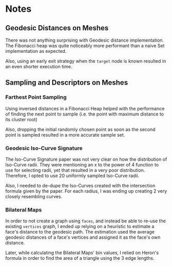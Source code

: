# Notes

## Geodesic Distances on Meshes

There was not anything surprising with Geodesic distance 
implementation. The Fibonacci heap was quite noticeably 
more performant than a naive Set implementation as expected.

Also, using an early exit strategy when the `target` node is
known resulted in an even shorter execution time.

## Sampling and Descriptors on Meshes

### Farthest Point Sampling

Using inversed distances in a Fibonacci Heap helped with the
performance of finding the next point to sample 
(i.e. the point with maximum distance to its cluster root)

Also, dropping the initial randomly chosen point as soon
as the second point is sampled resulted in a more accurate
sample set. 

### Geodesic Iso-Curve Signature

The Iso-Curve Signature paper was not very clear on how the 
distribution of Iso-Curve radii. They were mentioning an x to 
the power of 4 function to use for selecting radii, yet that
resulted in a very poor distribution. Therefore, I opted
to use 20 uniformly sampled Iso-Curve radii. 

Also, I needed to de-dupe the Iso-Curves created with the 
intersection formula given by the paper. For each radius,
I was ending up creating 2 very closely resembling curves.

### Bilateral Maps

In order to not create a graph using `faces`, and instead be 
able to re-use the existing `vertices` graph, I ended up
relying on a heuristic to estimate a face's distance to the 
geodesic path. The estimation used the average geodesic distances
of a face's vertices and assigned it as the face's own distance.

Later, while calculating the Bilateral Maps' bin values, I relied
on Heron's formula in order to find the area of a triangle using 
the 3 edge lengths.
